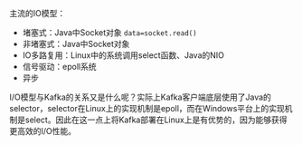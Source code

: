 主流的IO模型：

* 堵塞式：Java中Socket对象 `data=socket.read()`
* 非堵塞式：Java中Socket对象
* IO多路复用：Linux中的系统调用select函数、Java的NIO
* 信号驱动：epoll系统
* 异步



I/O模型与Kafka的关系又是什么呢？实际上Kafka客户端底层使用了Java的selector，selector在Linux上的实现机制是epoll，而在Windows平台上的实现机制是select。因此在这一点上将Kafka部署在Linux上是有优势的，因为能够获得更高效的I/O性能。



